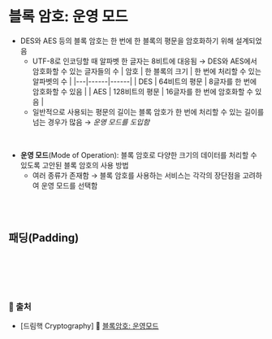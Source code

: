 # 블록 암호: 운영 모드

* DES와 AES 등의 블록 암호는 한 번에 한 블록의 평문을 암호화하기 위해 설계되었음
    - UTF-8로 인코딩할 때 알파벳 한 글자는 8비트에 대응됨 → DES와 AES에서 암호화할 수 있는 글자들의 수
        | 암호 | 한 블록의 크기 | 한 번에 처리할 수 있는 알파벳의 수 |
        |---|------|------|
        | DES | 64비트의 평문 | 8글자를 한 번에 암호화할 수 있음 |
        | AES | 128비트의 평문 | 16글자를 한 번에 암호화할 수 있음 |
    - 일반적으로 사용되는 평문의 길이는 블록 암호가 한 번에 처리할 수 있는 길이를 넘는 경우가 많음 → *운영 모드를 도입함*

<br/>

* **운영 모드**(Mode of Operation): 블록 암호로 다양한 크기의 데이터를 처리할 수 있도록 고안된 블록 암호의 사용 방법
    - 여러 종류가 존재함 → 블록 암호를 사용하는 서비스는 각각의 장단점을 고려하여 운영 모드를 선택함

<br/><br/>

## 패딩(Padding)


<br/><br/><br/><br/>
### 🔖 출처
* [드림핵 Cryptography] 📌 [블록암호: 운영모드](https://dreamhack.io/lecture/courses/73)

